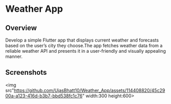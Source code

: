 
# Weather App



## Overview 
Develop a simple Flutter app that displays current weather and forecasts based on the user’s city they choose.The app fetches weather data from a reliable weather API and presents it in a user-friendly and visually appealing manner.

## Screenshots

<img src"https://github.com/UjasBhatt10/Weather_App/assets/114408820/45c2900a-a123-416d-b3b7-bbd538fc1c76" width:300 height:600> 

